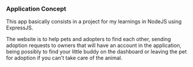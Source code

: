 ### Application Concept
  This app basically consists in a project for my learnings in NodeJS using ExpressJS. 

  The website is to help pets and adopters to find each other, sending adoption requests to owners that will have an account in the application,
  being possibly to find your little buddy on the dashboard or leaving the pet for adoption if you can't take care of the animal.